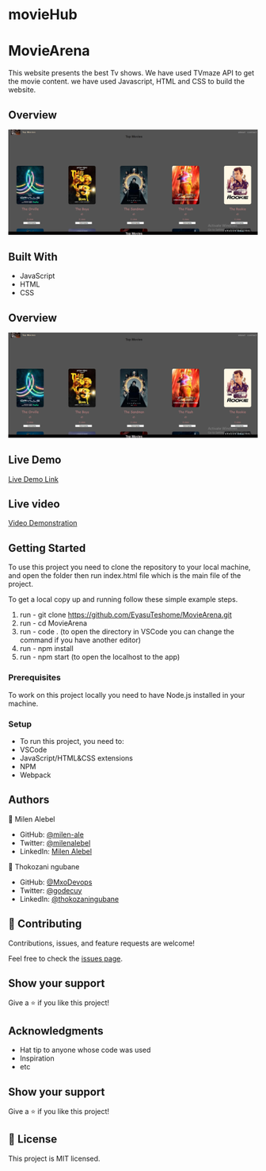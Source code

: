 # movieHub

# MovieArena

This website presents the best Tv shows. We have used TVmaze API to get the movie content. we have used Javascript, HTML and CSS to build the website.

## Overview

<img width="765" alt="Movie" src="movies.png">

## Built With

- JavaScript
- HTML
- CSS

## Overview

<div>
    <img src="movies.PNG" alt="movies">
</div>

## Live Demo

[Live Demo Link]()

## Live video

[Video Demonstration](https://drive.google.com/file/d/1mhAsbTUOKVE63LAskGVtuMM8jbEzb4eM/view?usp=sharing)

## Getting Started

To use this project you need to clone the repository to your local machine, and open the folder then run index.html file which is the main file of the project.

To get a local copy up and running follow these simple example steps.

1. run - git clone https://github.com/EyasuTeshome/MovieArena.git
2. run - cd MovieArena
3. run - code . (to open the directory in VSCode you can change the command if you have another editor)
4. run - npm install
5. run - npm start (to open the localhost to the app)

### Prerequisites

To work on this project locally you need to have Node.js installed in your machine.

### Setup

- To run this project, you need to:
- VSCode
- JavaScript/HTML&CSS extensions
- NPM
- Webpack

## Authors

👤 Milen Alebel

- GitHub: [@milen-ale](https://github.com/milen-ale)
- Twitter: [@milenalebel](https://twitter.com/milenalebel)
- LinkedIn: [Milen Alebel](https://linkedin.com/in/MilenAlebel)

👤 Thokozani ngubane

- GitHub: [@MxoDevops](https://twitter.com/MxoDevops)
- Twitter: [@godecuy](https://github.com/godecuy)
- LinkedIn: [@thokozaningubane](https://www.linkedin.com/in/thokozaningubane/)

## 🤝 Contributing

Contributions, issues, and feature requests are welcome!

Feel free to check the [issues page](../../issues/).

## Show your support

Give a ⭐ if you like this project!

## Acknowledgments

- Hat tip to anyone whose code was used
- Inspiration
- etc

## Show your support

Give a ⭐️ if you like this project!

## 📝 License

This project is MIT licensed.
